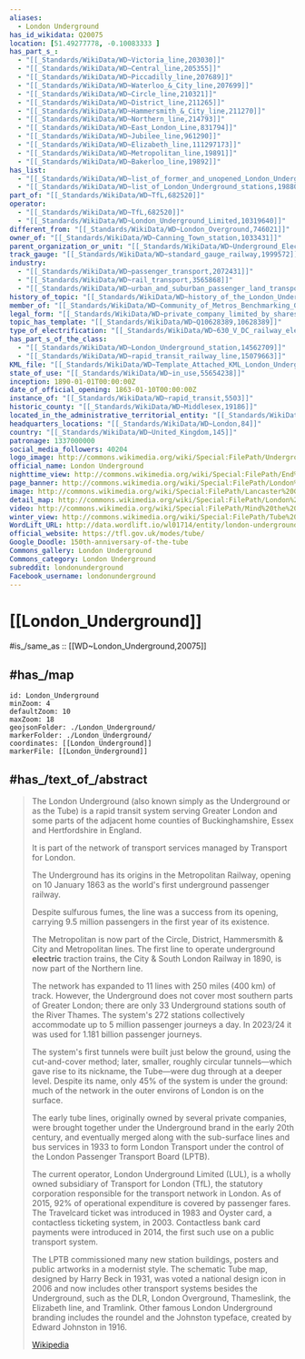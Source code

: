 ```yaml
---
aliases:
  - London Underground
has_id_wikidata: Q20075
location: [51.49277778, -0.10083333 ]
has_part_s_:
  - "[[_Standards/WikiData/WD~Victoria_line,203030]]"
  - "[[_Standards/WikiData/WD~Central_line,205355]]"
  - "[[_Standards/WikiData/WD~Piccadilly_line,207689]]"
  - "[[_Standards/WikiData/WD~Waterloo_&_City_line,207699]]"
  - "[[_Standards/WikiData/WD~Circle_line,210321]]"
  - "[[_Standards/WikiData/WD~District_line,211265]]"
  - "[[_Standards/WikiData/WD~Hammersmith_&_City_line,211270]]"
  - "[[_Standards/WikiData/WD~Northern_line,214793]]"
  - "[[_Standards/WikiData/WD~East_London_Line,831794]]"
  - "[[_Standards/WikiData/WD~Jubilee_line,961290]]"
  - "[[_Standards/WikiData/WD~Elizabeth_line,111297173]]"
  - "[[_Standards/WikiData/WD~Metropolitan_line,19891]]"
  - "[[_Standards/WikiData/WD~Bakerloo_line,19892]]"
has_list:
  - "[[_Standards/WikiData/WD~list_of_former_and_unopened_London_Underground_stations,450458]]"
  - "[[_Standards/WikiData/WD~list_of_London_Underground_stations,19880]]"
part_of: "[[_Standards/WikiData/WD~TfL,682520]]"
operator:
  - "[[_Standards/WikiData/WD~TfL,682520]]"
  - "[[_Standards/WikiData/WD~London_Underground_Limited,10319640]]"
different_from: "[[_Standards/WikiData/WD~London_Overground,746021]]"
owner_of: "[[_Standards/WikiData/WD~Canning_Town_station,1033431]]"
parent_organization_or_unit: "[[_Standards/WikiData/WD~Underground_Electric_Railways_Company_of_London,1502902]]"
track_gauge: "[[_Standards/WikiData/WD~standard_gauge_railway,1999572]]"
industry:
  - "[[_Standards/WikiData/WD~passenger_transport,2072431]]"
  - "[[_Standards/WikiData/WD~rail_transport,3565868]]"
  - "[[_Standards/WikiData/WD~urban_and_suburban_passenger_land_transport,29585621]]"
history_of_topic: "[[_Standards/WikiData/WD~history_of_the_London_Underground,2757712]]"
member_of: "[[_Standards/WikiData/WD~Community_of_Metros_Benchmarking_Group,5155002]]"
legal_form: "[[_Standards/WikiData/WD~private_company_limited_by_shares,6832945]]"
topic_has_template: "[[_Standards/WikiData/WD~Q10628389,10628389]]"
type_of_electrification: "[[_Standards/WikiData/WD~630_V_DC_railway_electrification,12646283]]"
has_part_s_of_the_class:
  - "[[_Standards/WikiData/WD~London_Underground_station,14562709]]"
  - "[[_Standards/WikiData/WD~rapid_transit_railway_line,15079663]]"
KML_file: "[[_Standards/WikiData/WD~Template_Attached_KML_London_Underground,26326909]]"
state_of_use: "[[_Standards/WikiData/WD~in_use,55654238]]"
inception: 1890-01-01T00:00:00Z
date_of_official_opening: 1863-01-10T00:00:00Z
instance_of: "[[_Standards/WikiData/WD~rapid_transit,5503]]"
historic_county: "[[_Standards/WikiData/WD~Middlesex,19186]]"
located_in_the_administrative_territorial_entity: "[[_Standards/WikiData/WD~Greater_London,23306]]"
headquarters_locations: "[[_Standards/WikiData/WD~London,84]]"
country: "[[_Standards/WikiData/WD~United_Kingdom,145]]"
patronage: 1337000000
social_media_followers: 40204
logo_image: http://commons.wikimedia.org/wiki/Special:FilePath/Underground.svg
official_name: London Underground
nighttime_view: http://commons.wikimedia.org/wiki/Special:FilePath/End%20of%20The%20Day%20-%20geograph.org.uk%20-%202671658.jpg
page_banner: http://commons.wikimedia.org/wiki/Special:FilePath/London%20Underground%20banner.jpg
image: http://commons.wikimedia.org/wiki/Special:FilePath/Lancaster%20Gate%20tube.jpg
detail_map: http://commons.wikimedia.org/wiki/Special:FilePath/London%20Underground%20full%20map.svg
video: http://commons.wikimedia.org/wiki/Special:FilePath/Mind%20the%20gap.ogv
winter_view: http://commons.wikimedia.org/wiki/Special:FilePath/Tube%20Arrival%20At%20Finchley%20Central.jpg
WordLift_URL: http://data.wordlift.io/wl01714/entity/london-underground
official_website: https://tfl.gov.uk/modes/tube/
Google_Doodle: 150th-anniversary-of-the-tube
Commons_gallery: London Underground
Commons_category: London Underground
subreddit: londonunderground
Facebook_username: londonunderground
---
```


# [[London_Underground]] 

#is_/same_as :: [[WD~London_Underground,20075]] 

## #has_/map 

```leaflet
id: London_Underground
minZoom: 4 
defaultZoom: 10 
maxZoom: 18
geojsonFolder: ./London_Underground/
markerFolder: ./London_Underground/
coordinates: [[London_Underground]] 
markerFile: [[London_Underground]] 
```


## #has_/text_of_/abstract 

> The London Underground (also known simply as the Underground or as the Tube) 
> is a rapid transit system serving Greater London and some parts of the adjacent 
> home counties of Buckinghamshire, Essex and Hertfordshire in England. 
> 
> It is part of the network of transport services managed by Transport for London.
>
> The Underground has its origins in the Metropolitan Railway, 
> opening on 10 January 1863 as the world's first underground passenger railway. 
> 
> Despite sulfurous fumes, the line was a success from its opening, 
> carrying 9.5 million passengers in the first year of its existence. 
> 
> The Metropolitan is now part of the Circle, District, Hammersmith & City and Metropolitan lines. 
> The first line to operate underground **electric** traction trains, 
> the City & South London Railway in 1890, is now part of the Northern line.
>
> The network has expanded to 11 lines with 250 miles (400 km) of track.  However, the Underground does not cover most southern parts of Greater London; there are only 33 Underground stations south of the River Thames. The system's 272 stations collectively accommodate up to 5 million passenger journeys a day.  In 2023/24 it was used for 1.181 billion passenger journeys.
>
> The system's first tunnels were built just below the ground, using the cut-and-cover method; later, smaller, roughly circular tunnels—which gave rise to its nickname, the Tube—were dug through at a deeper level. Despite its name, only 45% of the system is under the ground: much of the network in the outer environs of London is on the surface.
>
> The early tube lines, originally owned by several private companies, 
> were brought together under the Underground brand in the early 20th century, 
> and eventually merged along with the sub-surface lines and bus services in 1933 
> to form London Transport under the control of the London Passenger Transport Board (LPTB). 
> 
> The current operator, London Underground Limited (LUL), is a wholly owned subsidiary of Transport for London (TfL), the statutory corporation responsible for the transport network in London. As of 2015, 92% of operational expenditure is covered by passenger fares. The Travelcard ticket was introduced in 1983 and Oyster card, a contactless ticketing system, in 2003. Contactless bank card payments were introduced in 2014, the first such use on a public transport system.
>
> The LPTB commissioned many new station buildings, posters and public artworks in a modernist style. The schematic Tube map, designed by Harry Beck in 1931, was voted a national design icon in 2006 and now includes other transport systems besides the Underground, such as the DLR, London Overground, Thameslink, the Elizabeth line, and Tramlink. Other famous London Underground branding includes the roundel and the Johnston typeface, created by Edward Johnston in 1916.
>
> [Wikipedia](https://en.wikipedia.org/wiki/London%20Underground) 

